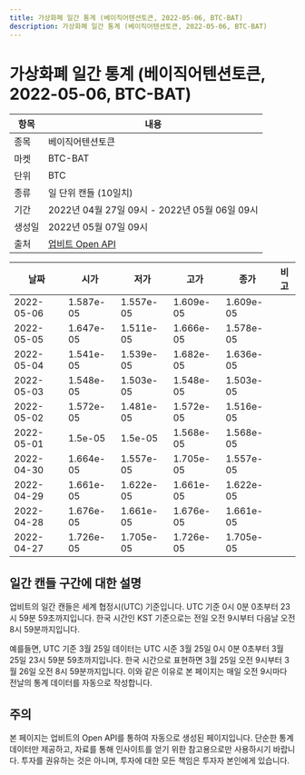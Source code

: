 ```yaml
---
title: 가상화폐 일간 통계 (베이직어텐션토큰, 2022-05-06, BTC-BAT)
description: 가상화폐 일간 통계 (베이직어텐션토큰, 2022-05-06, BTC-BAT)
---
```



가상화폐 일간 통계 (베이직어텐션토큰, 2022-05-06, BTC-BAT)
===

|항목|내용|
|--|--|
|종목|베이직어텐션토큰|
|마켓|BTC-BAT|
|단위|BTC|
|종류|일 단위 캔들 (10일치)|
|기간|2022년 04월 27일 09시 - 2022년 05월 06일 09시|
|생성일|2022년 05월 07일 09시|
|출처|[업비트 Open API](https://docs.upbit.com)|


|날짜|시가|저가|고가|종가|비고|
|--|--|--|--|--|--|
|2022-05-06|1.587e-05|1.557e-05|1.609e-05|1.609e-05|    |
|2022-05-05|1.647e-05|1.511e-05|1.666e-05|1.578e-05|    |
|2022-05-04|1.541e-05|1.539e-05|1.682e-05|1.636e-05|    |
|2022-05-03|1.548e-05|1.503e-05|1.548e-05|1.503e-05|    |
|2022-05-02|1.572e-05|1.481e-05|1.572e-05|1.516e-05|    |
|2022-05-01|1.5e-05|1.5e-05|1.568e-05|1.568e-05|    |
|2022-04-30|1.664e-05|1.557e-05|1.705e-05|1.557e-05|    |
|2022-04-29|1.661e-05|1.622e-05|1.661e-05|1.622e-05|    |
|2022-04-28|1.676e-05|1.661e-05|1.676e-05|1.661e-05|    |
|2022-04-27|1.726e-05|1.705e-05|1.726e-05|1.705e-05|    |


일간 캔들 구간에 대한 설명
---


업비트의 일간 캔들은 세계 협정시(UTC) 기준입니다. 
UTC 기준 0시 0분 0초부터 23시 59분 59초까지입니다. 
한국 시간인 KST 기준으로는 전일 오전 9시부터 다음날 오전 8시 59분까지입니다. 


예를들면, UTC 기준 3월 25일 데이터는 UTC 시준 3월 25일 0시 0분 0초부터 3월 25일 23시 59분 59초까지입니다. 
한국 시간으로 표현하면 3월 25일 오전 9시부터 3월 26일 오전 8시 59분까지입니다. 
이와 같은 이유로 본 페이지는 매일 오전 9시마다 전날의 통계 데이터를 자동으로 작성합니다. 


주의
---


본 페이지는 업비트의 Open API를 통하여 자동으로 생성된 페이지입니다. 
단순한 통계 데이터만 제공하고, 자료를 통해 인사이트를 얻기 위한 참고용으로만 사용하시기 바랍니다. 
투자를 권유하는 것은 아니며, 투자에 대한 모든 책임은 투자자 본인에게 있습니다. 

